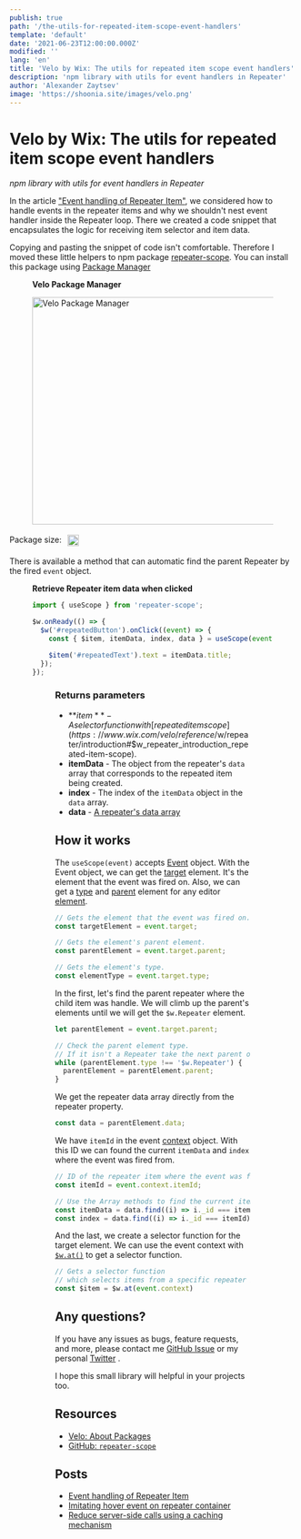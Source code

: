 ```yaml
---
publish: true
path: '/the-utils-for-repeated-item-scope-event-handlers'
template: 'default'
date: '2021-06-23T12:00:00.000Z'
modified: ''
lang: 'en'
title: 'Velo by Wix: The utils for repeated item scope event handlers'
description: 'npm library with utils for event handlers in Repeater'
author: 'Alexander Zaytsev'
image: 'https://shoonia.site/images/velo.png'
---
```


# Velo by Wix: The utils for repeated item scope event handlers

*npm library with utils for event handlers in Repeater*

In the article ["Event handling of Repeater Item"](/event-handling-of-repeater-item), we considered how to handle events in the repeater items and why we shouldn't nest event handler inside the Repeater loop. There we created a code snippet that encapsulates the logic for receiving item selector and item data.

Copying and pasting the snippet of code isn't comfortable. Therefore I moved these little helpers to npm package [repeater-scope](https://github.com/shoonia/repeater-scope). You can install this package using [Package Manager](https://support.wix.com/en/article/velo-working-with-npm-packages)

<figure>
  <figcaption>

  **Velo Package Manager**
  </figcaption>
  <img
    src="/images/install-repeater-scope.jpeg"
    width="1486"
    height="400"
    alt="Velo Package Manager"
    crossorigin="anonymous"
  />
</figure>

<div style="margin:18px 0;display:flex;">
  Package size:
  <a href="https://bundlephobia.com/result?p=repeater-scope@latest" target="_blank" rel="noopener noreferrer">
    <img
      src="https://badgen.net/bundlephobia/minzip/repeater-scope@latest"
      width="auto"
      height="20"
      alt="minzip"
      style="float:right;margin-left:10px"
      loading="lazy"
      decoding="async"
    />
  </a>
</div>

There is available a method that can automatic find the parent Repeater by the fired `event` object.

<figure>
  <figcaption>

  **Retrieve Repeater item data when clicked**
  </figcaption>

```js
import { useScope } from 'repeater-scope';

$w.onReady(() => {
  $w('#repeatedButton').onClick((event) => {
    const { $item, itemData, index, data } = useScope(event);

    $item('#repeatedText').text = itemData.title;
  });
});
```
<figure>

### Returns parameters

- **$item** - A selector function with [repeated item scope](https://www.wix.com/velo/reference/$w/repeater/introduction#$w_repeater_introduction_repeated-item-scope).
- **itemData** - The object from the repeater's `data` array that corresponds to the repeated item being created.
- **index** - The index of the `itemData` object in the `data` array.
- **data** - [A repeater's data array](https://www.wix.com/velo/reference/$w/repeater/data)


## How it works

The `useScope(event)` accepts [Event](https://www.wix.com/velo/reference/$w/event) object. With the Event object, we can get the [target](https://www.wix.com/velo/reference/$w/event/target) element. It's the element that the event was fired on. Also, we can get a [type](https://www.wix.com/velo/reference/$w/element/type) and [parent](https://www.wix.com/velo/reference/$w/element/parent) element for any editor [element](https://www.wix.com/velo/reference/$w/element).

```js
// Gets the element that the event was fired on.
const targetElement = event.target;

// Gets the element's parent element.
const parentElement = event.target.parent;

// Gets the element's type.
const elementType = event.target.type;
```

In the first, let's find the parent repeater where the child item was handle. We will climb up the parent's elements until we will get the `$w.Repeater` element.

```js
let parentElement = event.target.parent;

// Check the parent element type.
// If it isn't a Repeater take the next parent of the parent element.
while (parentElement.type !== '$w.Repeater') {
  parentElement = parentElement.parent;
}

```

We get the repeater data array directly from the repeater property.

```js
const data = parentElement.data;
```

We have `itemId` in the event [context](https://www.wix.com/velo/reference/$w/event/context) object. With this ID we can found the current `itemData` and `index` where the event was fired from.

```js
// ID of the repeater item where the event was fired from
const itemId = event.context.itemId;

// Use the Array methods to find the current itemData and index
const itemData = data.find((i) => i._id === itemId);
const index = data.find((i) => i._id === itemId);
```

And the last, we create a selector function for the target element. We can use the event context with [`$w.at()`](https://www.wix.com/velo/reference/$w/at) to get a selector function.

```js
// Gets a selector function
// which selects items from a specific repeater item
const $item = $w.at(event.context)
```

## Any questions?

If you have any issues as bugs, feature requests, and more, please contact me [GitHub Issue](https://github.com/shoonia/repeater-scope/issues) or my personal <a href="https://twitter.com/_shoonia" rel="me">Twitter</a> .

I hope this small library will helpful in your projects too.

## Resources

- [Velo: About Packages](https://support.wix.com/en/article/velo-about-packages)
- [GitHub: `repeater-scope`](https://github.com/shoonia/repeater-scope)

## Posts

- [Event handling of Repeater Item](/event-handling-of-repeater-item)
- [Imitating hover event on repeater container](/corvid-imitate-hover-event)
- [Reduce server-side calls using a caching mechanism](/cache-for-the-jsw-functions)
